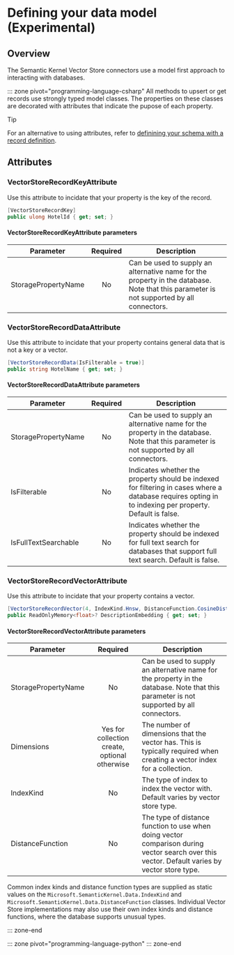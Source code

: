 # Defining your data model (Experimental)

## Overview

The Semantic Kernel Vector Store connectors use a model first approach to interacting with databases.

::: zone pivot="programming-language-csharp"
All methods to upsert or get records use strongly typed model classes.
The properties on these classes are decorated with attributes that indicate the pupose of each property.

> [!TIP]
> For an alternative to using attributes, refer to [definining your schema with a record definition](./schema-with-record-definition.md).

## Attributes

### VectorStoreRecordKeyAttribute

Use this attribute to incidate that your property is the key of the record.

```csharp
[VectorStoreRecordKey]
public ulong HotelId { get; set; }
```

#### VectorStoreRecordKeyAttribute parameters

| Parameter                 | Required | Description                                                                                                                              |
|---------------------------|:--------:|------------------------------------------------------------------------------------------------------------------------------------------|
| StoragePropertyName       | No       | Can be used to supply an alternative name for the property in the database. Note that this parameter is not supported by all connectors. |

### VectorStoreRecordDataAttribute

Use this attribute to incidate that your property contains general data that is not a key or a vector.

```csharp
[VectorStoreRecordData(IsFilterable = true)]
public string HotelName { get; set; }
```

#### VectorStoreRecordDataAttribute parameters

| Parameter                 | Required | Description                                                                                                                              |
|---------------------------|:--------:|------------------------------------------------------------------------------------------------------------------------------------------|
| StoragePropertyName       | No       | Can be used to supply an alternative name for the property in the database. Note that this parameter is not supported by all connectors. |
| IsFilterable              | No       | Indicates whether the property should be indexed for filtering in cases where a database requires opting in to indexing per property. Default is false. |
| IsFullTextSearchable      | No       | Indicates whether the property should be indexed for full text search for databases that support full text search. Default is false.     |

### VectorStoreRecordVectorAttribute

Use this attribute to incidate that your property contains a vector.

```csharp
[VectorStoreRecordVector(4, IndexKind.Hnsw, DistanceFunction.CosineDistance)]
public ReadOnlyMemory<float>? DescriptionEmbedding { get; set; }
```

#### VectorStoreRecordVectorAttribute parameters

| Parameter                 | Required | Description                                                                                                                              |
|---------------------------|:--------:|------------------------------------------------------------------------------------------------------------------------------------------|
| StoragePropertyName       | No       | Can be used to supply an alternative name for the property in the database. Note that this parameter is not supported by all connectors. |
| Dimensions                | Yes for collection create, optional otherwise | The number of dimensions that the vector has. This is typically required when creating a vector index for a collection.                  |
| IndexKind                 | No       | The type of index to index the vector with. Default varies by vector store type.                                                         |
| DistanceFunction          | No       | The type of distance function to use when doing vector comparison during vector search over this vector. Default varies by vector store type. |

Common index kinds and distance function types are supplied as static values on the `Microsoft.SemanticKernel.Data.IndexKind` and `Microsoft.SemanticKernel.Data.DistanceFunction` classes.
Individual Vector Store implementations may also use their own index kinds and distance functions, where the database supports unusual types.

::: zone-end

::: zone pivot="programming-language-python"
::: zone-end
